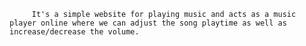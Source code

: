         It's a simple website for playing music and acts as a music player online where we can adjust the song playtime as well as increase/decrease the volume.
